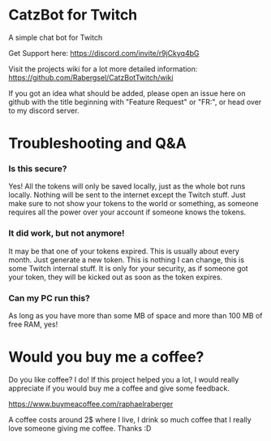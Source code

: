 # CatzBot for Twitch
A simple chat bot for Twitch

Get Support here: https://discord.com/invite/r9jCkyq4bG

Visit the projects wiki for a lot more detailed information: https://github.com/Rabergsel/CatzBotTwitch/wiki

If you got an idea what should be added, please open an issue here on github with the title beginning with "Feature Request" or "FR:", or head over to my discord server.

# Troubleshooting and Q&A

### Is this secure?
Yes! All the tokens will only be saved locally, just as the whole bot runs locally. Nothing will be sent to the internet except the Twitch stuff. Just make sure to not show your tokens to the world or something, as someone requires all the power over your account if someone knows the tokens.

### It did work, but not anymore!
It may be that one of your tokens expired. This is usually about every month. Just generate a new token. This is nothing I can change, this is some Twitch internal stuff. It is only for your security, as if someone got your token, they will be kicked out as soon as the token expires.

### Can my PC run this?
As long as you have more than some MB of space and more than 100 MB of free RAM, yes!

# Would you buy me a coffee?
Do you like coffee? I do! If this project helped you a lot, I would really appreciate if you would buy me a coffee and give some feedback.

https://www.buymeacoffee.com/raphaelraberger

A coffee costs around 2$ where I live, I drink so much coffee that I really love someone giving me coffee. Thanks :D
